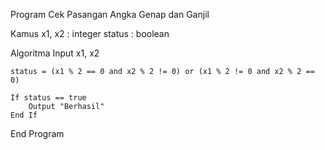 Program Cek Pasangan Angka Genap dan Ganjil

Kamus
    x1, x2 : integer
    status : boolean

Algoritma
    Input x1, x2

    status = (x1 % 2 == 0 and x2 % 2 != 0) or (x1 % 2 != 0 and x2 % 2 == 0)

    If status == true
        Output "Berhasil"
    End If
End Program

